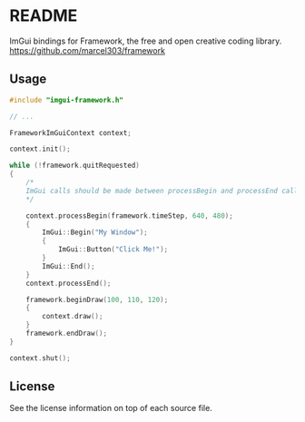 # README #

ImGui bindings for Framework, the free and open creative coding library.
https://github.com/marcel303/framework

## Usage ##

```cpp
#include "imgui-framework.h"

// ...

FrameworkImGuiContext context;

context.init();

while (!framework.quitRequested)
{
	/*
	ImGui calls should be made between processBegin and processEnd calls. The first parameter to processBegin is the time since the last frame for which the ImGui context got processed. The second and third parameters are the display size ImGui should take into consideration when (re)sizing and moving elements.
	*/

	context.processBegin(framework.timeStep, 640, 480);
	{
		ImGui::Begin("My Window");
		{
			ImGui::Button("Click Me!");
		}
		ImGui::End();
	}
	context.processEnd();

	framework.beginDraw(100, 110, 120);
	{
		context.draw();
	}
	framework.endDraw();
}

context.shut();
```

## License ##

See the license information on top of each source file.
